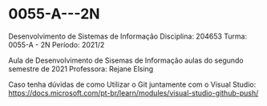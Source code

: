 # 0055-A---2N
Desenvolvimento de Sistemas de Informação
Disciplina: 204653 Turma: 0055-A - 2N Período: 2021/2

Aula de Desenvolvimento de Sisemas de Informação aulas do segundo semestre de 2021
Professora: Rejane Elsing

Caso tenha dúvidas de como Utilizar o Git juntamente com o Visual Studio: https://docs.microsoft.com/pt-br/learn/modules/visual-studio-github-push/
